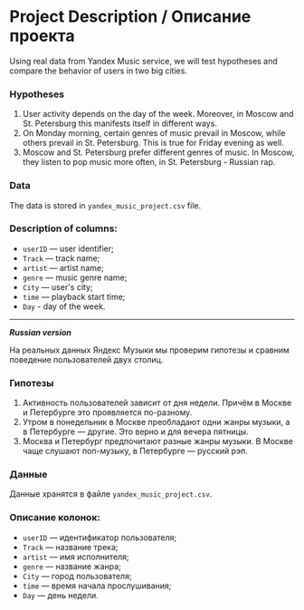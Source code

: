 # Project Description / Описание проекта

Using real data from Yandex Music service, we will test hypotheses and compare the behavior of users in two big cities.

### Hypotheses
1. User activity depends on the day of the week. Moreover, in Moscow and St. Petersburg this manifests itself in different ways.
2. On Monday morning, certain genres of music prevail in Moscow, while others prevail in St. Petersburg. This is true for Friday evening as well.
3. Moscow and St. Petersburg prefer different genres of music. In Moscow, they listen to pop music more often, in St. Petersburg - Russian rap.

### Data
The data is stored in `yandex_music_project.csv` file.

### Description of columns:
- `userID` — user identifier;
- `Track` — track name;
- `artist` — artist name;
- `genre` — music genre name;
- `City` — user's city;
- `time` — playback start time;
- `Day` - day of the week.

-----------------------------------------------
***Russian version***

  На реальных данных Яндекс Музыки мы проверим гипотезы и сравним поведение пользователей двух столиц.

### Гипотезы
1. Активность пользователей зависит от дня недели. Причём в Москве и Петербурге это проявляется по-разному.
2. Утром в понедельник в Москве преобладают одни жанры музыки, а в Петербурге — другие. Это верно и для вечера пятницы.
3. Москва и Петербург предпочитают разные жанры музыки. В Москве чаще слушают поп-музыку, в Петербурге — русский рэп.

### Данные
Данные хранятся в файле `yandex_music_project.csv`. 

### Описание колонок:
- `userID` — идентификатор пользователя;
- `Track` — название трека;
- `artist` — имя исполнителя;
- `genre` — название жанра;
- `City` — город пользователя;
- `time` — время начала прослушивания;
- `Day` — день недели.
